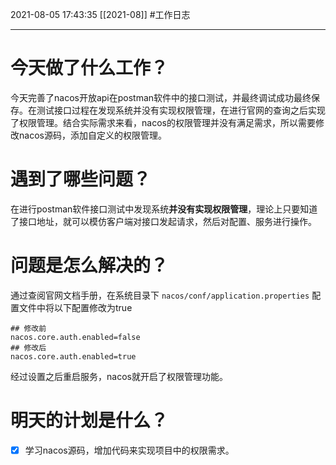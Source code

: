 2021-08-05
17:43:35
[[2021-08]]
#工作日志

--- 

# 今天做了什么工作？
今天完善了nacos开放api在postman软件中的接口测试，并最终调试成功最终保存。在测试接口过程在发现系统并没有实现权限管理，在进行官网的查询之后实现了权限管理。结合实际需求来看，nacos的权限管理并没有满足需求，所以需要修改nacos源码，添加自定义的权限管理。

# 遇到了哪些问题？
在进行postman软件接口测试中发现系统**并没有实现权限管理**，理论上只要知道了接口地址，就可以模仿客户端对接口发起请求，然后对配置、服务进行操作。

# 问题是怎么解决的？
通过查阅官网文档手册，在系统目录下 `nacos/conf/application.properties` 配置文件中将以下配置修改为true
```
## 修改前
nacos.core.auth.enabled=false
## 修改后
nacos.core.auth.enabled=true
```
经过设置之后重启服务，nacos就开启了权限管理功能。
# 明天的计划是什么？
- [x] 学习nacos源码，增加代码来实现项目中的权限需求。